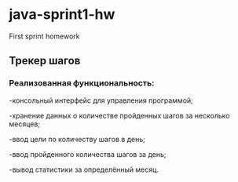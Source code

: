 # java-sprint1-hw
First sprint homework

## Трекер шагов

### Реализованная функциональность:

-консольный интерфейс для управления программой;

-хранение данных о количестве пройденных шагов за несколько месяцев;

-ввод цели по количеству шагов в день;

-ввод пройденного количества шагов за день;

-вывод статистики за определённый месяц.
